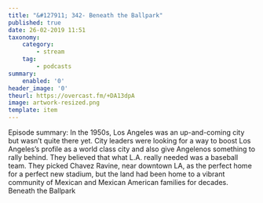 ```yaml
---
title: "&#127911; 342- Beneath the Ballpark"
published: true
date: 26-02-2019 11:51
taxonomy:
    category:
        - stream
    tag:
        - podcasts
summary:
    enabled: '0'
header_image: '0'
theurl: https://overcast.fm/+DA13dpA
image: artwork-resized.png
template: item
---
```

 
Episode summary: In the 1950s, Los Angeles was an up-and-coming city but wasn’t quite there yet. City leaders were looking for a way to boost Los Angeles’s profile as a world class city and also give Angelenos something to rally behind. They believed that what L.A. really needed was a baseball team. They picked Chavez Ravine, near downtown LA, as the perfect home for a perfect new stadium, but the land had been home to a vibrant community of Mexican and Mexican American families for decades. Beneath the Ballpark
